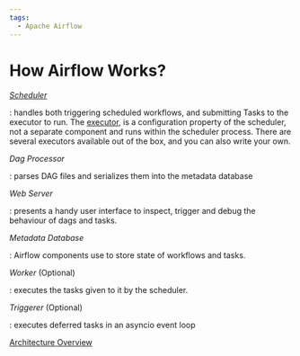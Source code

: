 ```yaml
---
tags:
  - Apache Airflow
---
```


# How Airflow Works?

[*Scheduler*](https://airflow.apache.org/docs/apache-airflow/3.0.0/administration-and-deployment/scheduler.html)

: handles both triggering scheduled workflows, and submitting Tasks to the executor to run. The [executor](https://airflow.apache.org/docs/apache-airflow/3.0.0/core-concepts/executor/index.html), is a configuration property of the scheduler, not a separate component and runs within the scheduler process. There are several executors available out of the box, and you can also write your own.


*Dag Processor*

: parses DAG files and serializes them into the metadata database


*Web Server*

: presents a handy user interface to inspect, trigger and debug the behaviour of dags and tasks.


*Metadata Database*

: Airflow components use to store state of workflows and tasks.


*Worker* (Optional)

: executes the tasks given to it by the scheduler.


*Triggerer* (Optional)

: executes deferred tasks in an asyncio event loop


[Architecture Overview](https://airflow.apache.org/docs/apache-airflow/3.0.0/core-concepts/overview.html)